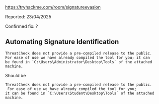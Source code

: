 https://tryhackme.com/room/signatureevasion

Reported: 23/04/2025

Confirmed fix: ? 

## Automating Signature Identification 

```
ThreatCheck does not provide a pre-compiled release to the public.
For ease of use we have already compiled the tool for you; it can
be found in `C:\Users\Administrator\Desktop\Tools` of the attached machine.
```

Should be 

```
ThreatCheck does not provide a pre-compiled release to the public.
 For ease of use we have already compiled the tool for you;
it can be found in `C:\Users\Student\Desktop\Tools` of the attached machine.
```
